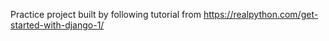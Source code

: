 Practice project built by following tutorial from
https://realpython.com/get-started-with-django-1/
